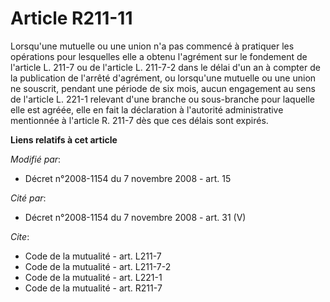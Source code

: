 # Article R211-11

Lorsqu'une mutuelle ou une union n'a pas commencé à pratiquer les opérations pour lesquelles elle a obtenu l'agrément sur le
fondement de l'article L. 211-7 ou de l'article L. 211-7-2 dans le délai d'un an à compter de la publication de l'arrêté
d'agrément, ou lorsqu'une mutuelle ou une union ne souscrit, pendant une période de six mois, aucun engagement au sens de
l'article L. 221-1 relevant d'une branche ou sous-branche pour laquelle elle est agréée, elle en fait la déclaration à
l'autorité administrative mentionnée à l'article R. 211-7 dès que ces délais sont expirés.

**Liens relatifs à cet article**

_Modifié par_:

  - Décret n°2008-1154 du 7 novembre 2008 - art. 15

_Cité par_:

  - Décret n°2008-1154 du 7 novembre 2008 - art. 31 (V)

_Cite_:

  - Code de la mutualité - art. L211-7
  - Code de la mutualité - art. L211-7-2
  - Code de la mutualité - art. L221-1
  - Code de la mutualité - art. R211-7

